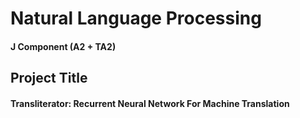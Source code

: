 # Natural Language Processing
#### J Component (A2 + TA2)

## Project Title 
#### Transliterator: Recurrent Neural Network For Machine Translation


